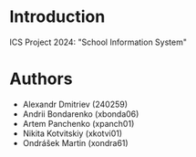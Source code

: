 # Introduction 
ICS Project 2024: "School Information System" 

# Authors
* Alexandr Dmitriev (240259)
* Andrii Bondarenko (xbonda06)
* Artem Panchenko (xpanch01)
* Nikita Kotvitskiy (xkotvi01)
* Ondrášek Martin (xondra61)